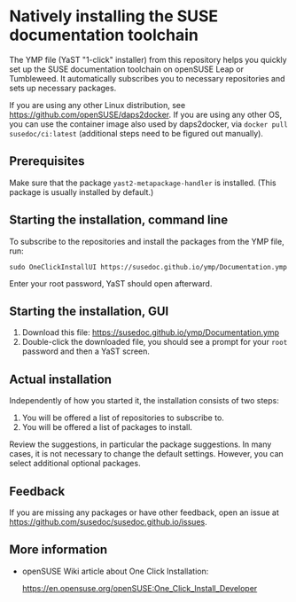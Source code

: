 # Natively installing the SUSE documentation toolchain

The YMP file (YaST "1-click" installer) from this repository helps you quickly set up the SUSE documentation toolchain on openSUSE Leap or Tumbleweed.
It automatically subscribes you to necessary repositories and sets up necessary packages.

If you are using any other Linux distribution, see https://github.com/openSUSE/daps2docker.
If you are using any other OS, you can use the container image also used by daps2docker, via `docker pull susedoc/ci:latest` (additional steps need to be figured out manually).


## Prerequisites

Make sure that the package `yast2-metapackage-handler` is installed.
(This package is usually installed by default.)


## Starting the installation, command line

To subscribe to the repositories and install the packages from the YMP file, run:

```
sudo OneClickInstallUI https://susedoc.github.io/ymp/Documentation.ymp
```

Enter your root password, YaST should open afterward.


## Starting the installation, GUI

1. Download this file: https://susedoc.github.io/ymp/Documentation.ymp
2. Double-click the downloaded file, you should see a prompt for your `root` password and then a YaST screen.


## Actual installation

Independently of how you started it, the installation consists of two steps:

1. You will be offered a list of repositories to subscribe to.
2. You will be offered a list of packages to install.

Review the suggestions, in particular the package suggestions.
In many cases, it is not necessary to change the default settings.
However, you can select additional optional packages.


## Feedback

If you are missing any packages or have other feedback, open an issue at https://github.com/susedoc/susedoc.github.io/issues.


## More information

* openSUSE Wiki article about One Click Installation:

  https://en.opensuse.org/openSUSE:One_Click_Install_Developer

